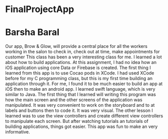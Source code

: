 # FinalProjectApp
# Barsha Baral

Our app, Brow & Glow, will provide a central place for all the workers working in the salon to check in, check out at time, make appointments for customer
This class has been a very interesting class for me.
I learned a lot about how to build applications. 
At this assignment, I had no idea how an iOS application using core Data or Firebase is created. 
The first thing I learned from this app is to use Cocao pods in XCode.
I had used XCode before for my C programming class, but this is my first time building an application through it. 
For me, I found it to be much easier to build an app at iOS then to make an android app. 
I learned swift language, which is very similar to Java.
The first thing that I learned will writing this program was how the main screen and the other screens of the application was manipulated.
It was very convenient to work on the storyboard and to at labels and buttons then to code it. 
It was very visual. The other lesson I learned was to use the view controllers and create different view controllers to manipulate each screen. 
But after watching tutorials an tutorials of building applications, things got easier.
This app was fun to make an very informative.
